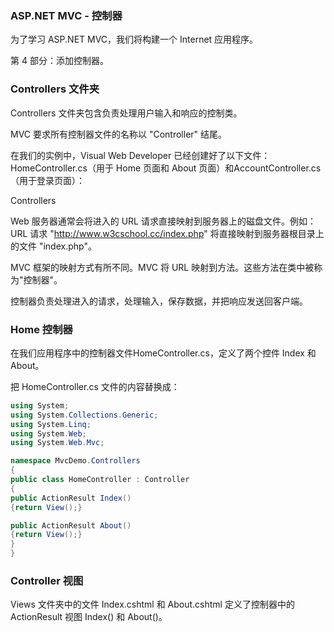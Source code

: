 ### ASP.NET MVC - 控制器
为了学习 ASP.NET MVC，我们将构建一个 Internet 应用程序。

第 4 部分：添加控制器。

### Controllers 文件夹
Controllers 文件夹包含负责处理用户输入和响应的控制类。

MVC 要求所有控制器文件的名称以 "Controller" 结尾。

在我们的实例中，Visual Web Developer 已经创建好了以下文件： HomeController.cs（用于 Home 页面和 About 页面）和AccountController.cs （用于登录页面）：

Controllers

Web 服务器通常会将进入的 URL 请求直接映射到服务器上的磁盘文件。例如：URL 请求 "http://www.w3cschool.cc/index.php" 将直接映射到服务器根目录上的文件 "index.php"。

MVC 框架的映射方式有所不同。MVC 将 URL 映射到方法。这些方法在类中被称为"控制器"。

控制器负责处理进入的请求，处理输入，保存数据，并把响应发送回客户端。

### Home 控制器
在我们应用程序中的控制器文件HomeController.cs，定义了两个控件 Index 和 About。

把 HomeController.cs 文件的内容替换成：
```c#
using System;
using System.Collections.Generic;
using System.Linq;
using System.Web;
using System.Web.Mvc;

namespace MvcDemo.Controllers
{
public class HomeController : Controller
{
public ActionResult Index()
{return View();}

public ActionResult About()
{return View();}
}
}
```
### Controller 视图
Views 文件夹中的文件 Index.cshtml 和 About.cshtml 定义了控制器中的 ActionResult 视图 Index() 和 About()。